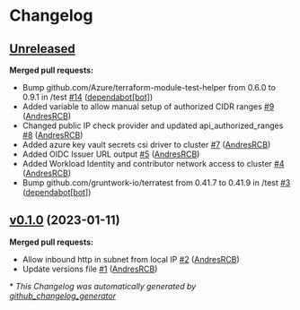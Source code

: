 # Changelog

## [Unreleased](https://github.com/AndresRCB/aks-public-cluster/tree/HEAD)

**Merged pull requests:**

- Bump github.com/Azure/terraform-module-test-helper from 0.6.0 to 0.9.1 in /test [\#14](https://github.com/AndresRCB/aks-public-cluster/pull/14) ([dependabot[bot]](https://github.com/apps/dependabot))
- Added variable to allow manual setup of authorized CIDR ranges [\#9](https://github.com/AndresRCB/aks-public-cluster/pull/9) ([AndresRCB](https://github.com/AndresRCB))
- Changed public IP check provider and updated api\_authorized\_ranges [\#8](https://github.com/AndresRCB/aks-public-cluster/pull/8) ([AndresRCB](https://github.com/AndresRCB))
- Added azure key vault secrets csi driver to cluster [\#7](https://github.com/AndresRCB/aks-public-cluster/pull/7) ([AndresRCB](https://github.com/AndresRCB))
- Added OIDC Issuer URL output [\#5](https://github.com/AndresRCB/aks-public-cluster/pull/5) ([AndresRCB](https://github.com/AndresRCB))
- Added Workload Identity and contributor network access to cluster [\#4](https://github.com/AndresRCB/aks-public-cluster/pull/4) ([AndresRCB](https://github.com/AndresRCB))
- Bump github.com/gruntwork-io/terratest from 0.41.7 to 0.41.9 in /test [\#3](https://github.com/AndresRCB/aks-public-cluster/pull/3) ([dependabot[bot]](https://github.com/apps/dependabot))

## [v0.1.0](https://github.com/AndresRCB/aks-public-cluster/tree/v0.1.0) (2023-01-11)

**Merged pull requests:**

- Allow inbound http in subnet from local IP [\#2](https://github.com/AndresRCB/aks-public-cluster/pull/2) ([AndresRCB](https://github.com/AndresRCB))
- Update versions file [\#1](https://github.com/AndresRCB/aks-public-cluster/pull/1) ([AndresRCB](https://github.com/AndresRCB))



\* *This Changelog was automatically generated by [github_changelog_generator](https://github.com/github-changelog-generator/github-changelog-generator)*
